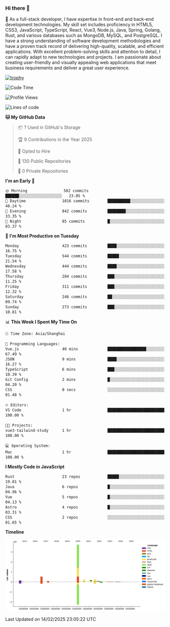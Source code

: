 ### Hi there 👋

🌱 As a full-stack developer, I have expertise in front-end and back-end development technologies. My skill set includes proficiency in HTML5, CSS3, JavaScript, TypeScript, React, Vue3, Node.js, Java, Spring, Golang, Rust, and various databases such as MongoDB, MySQL, and PostgreSQL. I have a strong understanding of software development methodologies and have a proven track record of delivering high-quality, scalable, and efficient applications. With excellent problem-solving skills and attention to detail, I can rapidly adapt to new technologies and projects. I am passionate about creating user-friendly and visually appealing web applications that meet business requirements and deliver a great user experience.

[![trophy](https://github-profile-trophy.vercel.app/?username=elton&rank=SECRET,SSS,SS,S,AAA,AA,A&theme=onedark&no-frame=true&margin-w=10)](https://github.com/ryo-ma/github-profile-trophy)

<!--START_SECTION:waka-->
![Code Time](http://img.shields.io/badge/Code%20Time-1%2C432%20hrs%2046%20mins-blue)

![Profile Views](http://img.shields.io/badge/Profile%20Views-0-blue)

![Lines of code](https://img.shields.io/badge/From%20Hello%20World%20I%27ve%20Written-5.6%20million%20lines%20of%20code-blue)

**🐱 My GitHub Data** 

> 📦 ? Used in GitHub's Storage 
 > 
> 🏆 9 Contributions in the Year 2025
 > 
> 💼 Opted to Hire
 > 
> 📜 130 Public Repositories 
 > 
> 🔑 0 Private Repositories 
 > 
**I'm an Early 🐤** 

```text
🌞 Morning                582 commits         ██████░░░░░░░░░░░░░░░░░░░   23.05 % 
🌆 Daytime                1016 commits        ██████████░░░░░░░░░░░░░░░   40.24 % 
🌃 Evening                842 commits         ████████░░░░░░░░░░░░░░░░░   33.35 % 
🌙 Night                  85 commits          █░░░░░░░░░░░░░░░░░░░░░░░░   03.37 % 
```
📅 **I'm Most Productive on Tuesday** 

```text
Monday                   423 commits         ████░░░░░░░░░░░░░░░░░░░░░   16.75 % 
Tuesday                  544 commits         █████░░░░░░░░░░░░░░░░░░░░   21.54 % 
Wednesday                444 commits         ████░░░░░░░░░░░░░░░░░░░░░   17.58 % 
Thursday                 284 commits         ███░░░░░░░░░░░░░░░░░░░░░░   11.25 % 
Friday                   311 commits         ███░░░░░░░░░░░░░░░░░░░░░░   12.32 % 
Saturday                 246 commits         ██░░░░░░░░░░░░░░░░░░░░░░░   09.74 % 
Sunday                   273 commits         ███░░░░░░░░░░░░░░░░░░░░░░   10.81 % 
```


📊 **This Week I Spent My Time On** 

```text
🕑︎ Time Zone: Asia/Shanghai

💬 Programming Languages: 
Vue.js                   40 mins             █████████████████░░░░░░░░   67.49 % 
JSON                     9 mins              ████░░░░░░░░░░░░░░░░░░░░░   16.27 % 
TypeScript               6 mins              ███░░░░░░░░░░░░░░░░░░░░░░   10.39 % 
Git Config               2 mins              █░░░░░░░░░░░░░░░░░░░░░░░░   04.20 % 
CSS                      0 secs              ░░░░░░░░░░░░░░░░░░░░░░░░░   01.48 % 

🔥 Editors: 
VS Code                  1 hr                █████████████████████████   100.00 % 

🐱‍💻 Projects: 
vue3-tailwind-study      1 hr                █████████████████████████   100.00 % 

💻 Operating System: 
Mac                      1 hr                █████████████████████████   100.00 % 
```

**I Mostly Code in JavaScript** 

```text
Rust                     23 repos            █████░░░░░░░░░░░░░░░░░░░░   19.01 % 
Java                     6 repos             █░░░░░░░░░░░░░░░░░░░░░░░░   04.96 % 
Vue                      5 repos             █░░░░░░░░░░░░░░░░░░░░░░░░   04.13 % 
Astro                    4 repos             █░░░░░░░░░░░░░░░░░░░░░░░░   03.31 % 
CSS                      2 repos             ░░░░░░░░░░░░░░░░░░░░░░░░░   01.65 % 
```



**Timeline**

![Lines of Code chart](https://raw.githubusercontent.com/elton/elton/main/assets/bar_graph.png)


 Last Updated on 14/02/2025 23:05:22 UTC
<!--END_SECTION:waka-->

<!--
**elton/elton** is a ✨ _special_ ✨ repository because its `README.md` (this file) appears on your GitHub profile.

Here are some ideas to get you started:

- 🔭 I’m currently working on ...
- 🌱 I’m currently learning ...
- 👯 I’m looking to collaborate on ...
- 🤔 I’m looking for help with ...
- 💬 Ask me about ...
- 📫 How to reach me: ...
- 😄 Pronouns: ...
- ⚡ Fun fact: ...
-->
